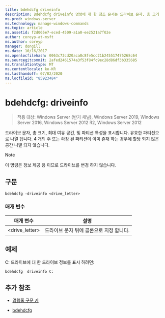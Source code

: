 ```yaml
---
title: bdehdcfg driveinfo
description: Bdehdcfg driveinfo 명령에 대 한 참조 문서는 드라이브 문자, 총 크기, 최대 여유 공간 및 파티션 특징을 표시 합니다.
ms.prod: windows-server
ms.technology: manage-windows-commands
ms.topic: article
ms.assetid: f2d065e7-eced-4509-a1a0-ee2521a7f02e
author: coreyp-at-msft
ms.author: coreyp
manager: dongill
ms.date: 10/16/2017
ms.openlocfilehash: 0063c73cd20aca8c8fe5cc21b245517475268c64
ms.sourcegitcommit: 2afed2461574a3f53f84fc9ec28d86df3b335685
ms.translationtype: MT
ms.contentlocale: ko-KR
ms.lasthandoff: 07/02/2020
ms.locfileid: "85923484"
---
```

# <a name="bdehdcfg-driveinfo"></a>bdehdcfg: driveinfo

> 적용 대상: Windows Server (반기 채널), Windows Server 2019, Windows Server 2016, Windows Server 2012 R2, Windows Server 2012

드라이브 문자, 총 크기, 최대 여유 공간, 및 파티션 특성을 표시합니다. 유효한 파티션으로 나열 됩니다. 4 개의 주 또는 확장 된 파티션이 이미 존재 하는 경우에 할당 되지 않은 공간 나열 되지 않습니다.

>[!NOTE]
> 이 명령은 정보 제공 용 이므로 드라이브를 변경 하지 않습니다.

## <a name="syntax"></a>구문

```
bdehdcfg -driveinfo <drive_letter>
```

### <a name="parameters"></a>매개 변수

| 매개 변수 | 설명 |
| --------- | ----------- |
| <drive_letter> | 드라이브 문자 뒤에 콜론으로 지정 합니다. |

## <a name="example"></a>예제

C: 드라이브에 대 한 드라이브 정보를 표시 하려면:

```
bdehdcfg  driveinfo C:
```

## <a name="additional-references"></a>추가 참조

- [명령줄 구문 키](command-line-syntax-key.md)

- [bdehdcfg](bdehdcfg.md)

